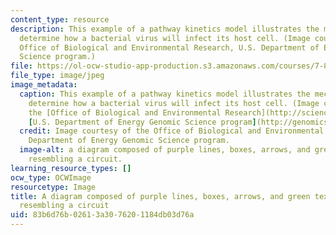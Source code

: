 ```yaml
---
content_type: resource
description: This example of a pathway kinetics model illustrates the mechanisms that
  determine how a bacterial virus will infect its host cell. (Image courtesy of the
  Office of Biological and Environmental Research, U.S. Department of Energy Genomic
  Science program.)
file: https://ol-ocw-studio-app-production.s3.amazonaws.com/courses/7-89j-topics-in-computational-and-systems-biology-fall-2010/83b6d76b02613a3076201184db03d76a_7-89jf10.jpg
file_type: image/jpeg
image_metadata:
  caption: This example of a pathway kinetics model illustrates the mechanisms that
    determine how a bacterial virus will infect its host cell. (Image courtesy of
    the [Office of Biological and Environmental Research](http://science.energy.gov/ber/),
    [U.S. Department of Energy Genomic Science program](http://genomicscience.energy.gov).)
  credit: Image courtesy of the Office of Biological and Environmental Research, U.S.
    Department of Energy Genomic Science program.
  image-alt: a diagram composed of purple lines, boxes, arrows, and green text, slightly
    resembling a circuit.
learning_resource_types: []
ocw_type: OCWImage
resourcetype: Image
title: A diagram composed of purple lines, boxes, arrows, and green text, slightly
  resembling a circuit
uid: 83b6d76b-0261-3a30-7620-1184db03d76a
---
```

